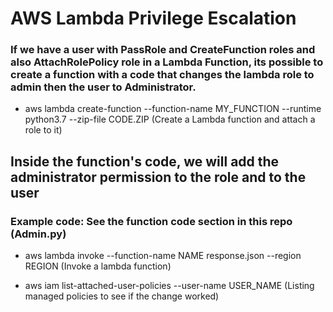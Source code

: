 # AWS Lambda Privilege Escalation

### If we have a user with PassRole and CreateFunction roles and also AttachRolePolicy role in a Lambda Function, its possible to create a function with a code that changes the lambda role to admin then the user to Administrator.

 - aws lambda create-function --function-name MY_FUNCTION --runtime python3.7 --zip-file CODE.ZIP (Create a Lambda function and attach a role to it)

## Inside the function's code, we will add the administrator permission to the role and to the user

### Example code: See the function code section in this repo (Admin.py)

 - aws lambda invoke --function-name NAME response.json --region REGION (Invoke a lambda function)

 - aws iam list-attached-user-policies --user-name USER_NAME (Listing managed policies to see if the change worked)

